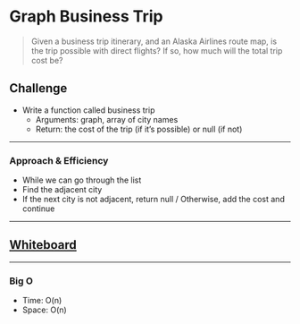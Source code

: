 # Graph Business Trip

>Given a business trip itinerary, and an Alaska Airlines route map, is the trip possible with direct flights? If so, how much will the total trip cost be?

## Challenge

- Write a function called business trip
  - Arguments: graph, array of city names
  - Return: the cost of the trip (if it’s possible) or null (if not)

---

### Approach & Efficiency

- While we can go through the list
- Find the adjacent city
- If the next city is not adjacent, return null / Otherwise, add the cost and continue

---

## [Whiteboard](https://miro.com/app/board/uXjVPdgoi_Q=/)


---

### Big O

- Time: O(n)
- Space: O(n)

